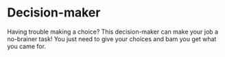 # Decision-maker
Having trouble making a choice? This decision-maker can make your job a no-brainer task! You just need to give your choices and bam you get what you came for.
